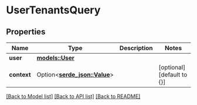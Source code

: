 # UserTenantsQuery

## Properties

Name | Type | Description | Notes
------------ | ------------- | ------------- | -------------
**user** | [**models::User**](User.md) |  | 
**context** | Option<[**serde_json::Value**](.md)> |  | [optional][default to {}]

[[Back to Model list]](../README.md#documentation-for-models) [[Back to API list]](../README.md#documentation-for-api-endpoints) [[Back to README]](../README.md)


